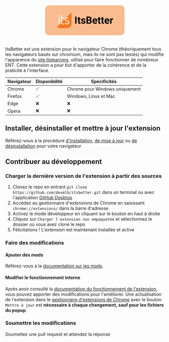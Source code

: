 # <p align="center"><img src="https://github.com/devmlb/itsbetter/blob/main/icons/banner.png?raw=true"  width="50%"></p>

ItsBetter est une extension pour le navigateur Chrome (théoriquement tous les navigateurs basés sur chromium, mais ils ne sont pas testés) qui modifie l'apparence du [site Itslearning](https://itslearning.com/index.aspx), utilisé pour faire fonctionner de nombreux ENT. Cette extension a pour but d'apporter de la cohérence et de la praticité à l'interface.

| Navigateur | Disponibilité | Spécificités
|--|--|--|
| Chrome | ✅ | Chrome pour Windows uniquement |
| Firefox | ✅ | Windows, Linux et Mac |
| Edge| ❌ | ❌ |
| Opera| ❌ | ❌ |

## Installer, désinstaller et mettre à jour l'extension

Référez-vous à la procédure [d'installation](https://github.com/devmlb/itsbetter/wiki/Installation,-mise-%C3%A0-jour-et-d%C3%A9sinstallation#installation), [de mise à jour](https://github.com/devmlb/itsbetter/wiki/Installation,-mise-%C3%A0-jour-et-d%C3%A9sinstallation#mise-%C3%A0-jour) ou [de désinstallation](https://github.com/devmlb/itsbetter/wiki/Installation,-mise-%C3%A0-jour-et-d%C3%A9sinstallation#d%C3%A9sinstallation) pour votre navigateur

## Contribuer au développement

### Charger la dernière version de l'extension à partir des sources

1. Clonez le repo en entrant `git clone https://github.com/devmlb/itsbetter.git` dans un terminal ou avec l'application [GitHub Desktop](https://desktop.github.com/)
2. Accédez au gestionnaire d'extensions de Chrome en saisissant `chrome://extensions/` dans la barre d'adresse
3. Activez le mode développeur en cliquant sur le bouton en haut à droite
4. Cliquez sur `Charger l'extension non empaquetée` et sélectionnez le dossier où vous avez cloné le repo
5. Félicitations ! L'extension est maintenant installée et active

### Faire des modifications

#### Ajouter des mods

Référez-vous à la [documentation sur les mods](https://github.com/devmlb/itsbetter/wiki/Mods).

#### Modifier le fonctionnement interne

Après avoir consulté la [documentation du fonctionnement de l'extension](https://github.com/devmlb/itsbetter/wiki/Accueil), vous pouvez apporter des modifications pour l'améliorer. Une actualisation de l'extension dans le [gestionnaire d'extensions de Chrome](chrome://extensions/) avec le bouton `Mettre à jour` est **nécessaire à chaque changement, sauf pour les fichiers du popup**.

### Soumettre les modifications

Soumettez une pull request et attendez la réponse